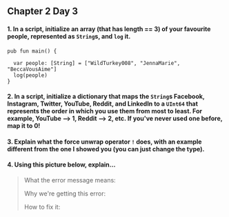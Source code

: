 ## Chapter 2 Day 3

#### 1. In a script, initialize an array (that has length == 3) of your favourite people, represented as ````String````s, and ````log```` it.
````cadence
pub fun main() {

  var people: [String] = ["WildTurkey008", "JennaMarie", "BeccaVousAime"]
  log(people)
}
````

#### 2. In a script, initialize a dictionary that maps the ````String````s Facebook, Instagram, Twitter, YouTube, Reddit, and LinkedIn to a ````UInt64```` that represents the order in which you use them from most to least. For example, YouTube --> 1, Reddit --> 2, etc. If you've never used one before, map it to 0!

#### 3. Explain what the force unwrap operator ````!```` does, with an example different from the one I showed you (you can just change the type).

#### 4. Using this picture below, explain...

> What the error message means:
> 
> Why we're getting this error:
> 
> How to fix it:
